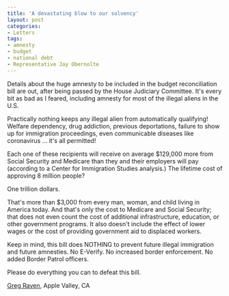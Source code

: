 ```yaml
---
title: 'A devastating blow to our solvency'
layout: post
categories:
- Letters
tags:
- amnesty
- budget
- national debt
- Representative Jay Obernolte
---
```


Details about the huge amnesty to be included in the budget reconciliation bill are out, after being passed by the House Judiciary Committee. It's every bit as bad as I feared, including amnesty for most of the illegal aliens in the U.S.

Practically nothing keeps any illegal alien from automatically qualifying! Welfare dependency, drug addiction, previous deportations, failure to show up for immigration proceedings, even communicable diseases like coronavirus ... it's all permitted!

Each one of these recipients will receive on average $129,000 more from Social Security and Medicare than they and their employers will pay (according to a Center for Immigration Studies analysis.) The lifetime cost of approving 8 million people?

One trillion dollars.

That's more than $3,000 from every man, woman, and child living in America today. And that's only the cost to Medicare and Social Security; that does not even count the cost of additional infrastructure, education, or other government programs. It also doesn't include the effect of lower wages or the cost of providing government aid to displaced workers.

Keep in mind, this bill does NOTHING to prevent future illegal immigration and future amnesties. No E-Verify. No increased border enforcement. No added Border Patrol officers.

Please do everything you can to defeat this bill.

[Greg Raven](https://www.gregraven.org/), Apple Valley, CA